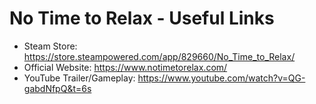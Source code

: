 # No Time to Relax - Useful Links

- Steam Store: https://store.steampowered.com/app/829660/No_Time_to_Relax/
- Official Website: https://www.notimetorelax.com/
- YouTube Trailer/Gameplay: https://www.youtube.com/watch?v=QG-gabdNfpQ&t=6s